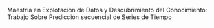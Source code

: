 Maestria en Explotacion de Datos y Descubrimiento del Conocimiento:
Trabajo Sobre Predicción secuencial de Series de Tiempo 
